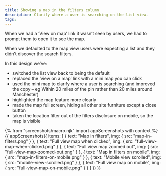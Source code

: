 ```yaml
---
title: Showing a map in the filters column
description: Clarify where a user is searching on the list view.
tags:
---
```


When we had a ‘View on map’ link it wasn’t seen by users, we had to prompt them to open it to see the map.

When we defaulted to the map view users were expecting a list and they didn’t discover the search filters.

In this design we’ve:

*   switched the list view back to being the default
*   replaced the ‘view on a map’ link with a mini map you can click
*   used the mini map to clarify where a user is searching (and improved the copy – eg Within 20 miles of the pin rather than 20 miles around Manchester)
*   highlighted the map feature more clearly
*   made the map full screen, hiding all other site furniture except a close button
*   taken the location filter out of the filters disclosure on mobile, so the map is visible

{% from "screenshots/macro.njk" import appScreenshots with context %}
{{ appScreenshots({
  items: [
    { text: "Map in filters", img: { src: "map-in-filters.png" } },
    { text: "Full view map when clicked", img: { src: "full-view-map-when-clicked.png" } },
    { text: "Full view map zoomed out", img: { src: "full-view-map-zoomed-out.png" } },
    { text: "Map in filters on mobile", img: { src: "map-in-filters-on-mobile.png" } },
    { text: "Mobile view scrolled", img: { src: "mobile-view-scrolled.png" } },
    { text: "Full view map on mobile", img: { src: "full-view-map-on-mobile.png" } }
  ]
}) }}
